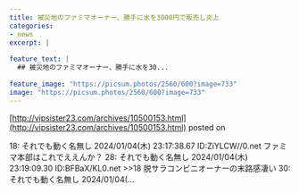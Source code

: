 ```yaml
---
title: 被災地のファミマオーナー、勝手に水を3000円で販売し炎上
categories:
- news
excerpt: |
  
feature_text: |
  ## 被災地のファミマオーナー、勝手に水を30...
  
feature_image: "https://picsum.photos/2560/600?image=733"
image: "https://picsum.photos/2560/600?image=733"
---
```


[http://vipsister23.com/archives/10500153.html](http://vipsister23.com/archives/10500153.html)
posted on 

<!--more-->

18: それでも動く名無し 2024/01/04(木) 23:17:38.67 ID:ZiYLCW//0.net ファミマ本部はこれでええんか？ 28: それでも動く名無し 2024/01/04(木) 23:19:09.30 ID:BFBaX/KL0.net &gt;&gt;18 脱サラコンビニオーナーの末路感凄い 30: それでも動く名無し 2024/01/04(...
